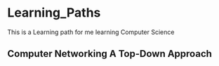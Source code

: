 # Learning_Paths
This is a Learning path for me learning Computer Science



## Computer Networking A Top-Down Approach